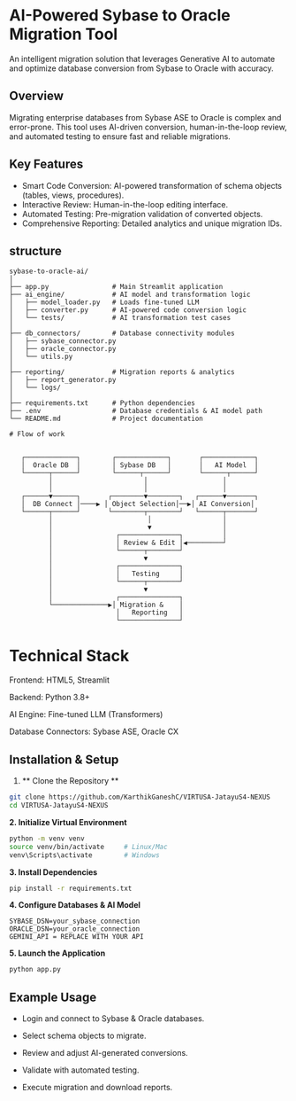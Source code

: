 # AI-Powered Sybase to Oracle Migration Tool

An intelligent migration solution that leverages Generative AI to automate and optimize database conversion from Sybase to Oracle with accuracy.

## Overview
Migrating enterprise databases from Sybase ASE to Oracle is complex and error-prone. 
This tool uses AI-driven conversion, human-in-the-loop review, and automated testing to ensure fast and reliable migrations.

## Key Features
- Smart Code Conversion: AI-powered transformation of schema objects (tables, views, procedures).
- Interactive Review: Human-in-the-loop editing interface.
- Automated Testing: Pre-migration validation of converted objects.
- Comprehensive Reporting: Detailed analytics and unique migration IDs.
  
## structure

```
sybase-to-oracle-ai/
│
├── app.py                # Main Streamlit application
├── ai_engine/            # AI model and transformation logic
│   ├── model_loader.py   # Loads fine-tuned LLM
│   ├── converter.py      # AI-powered code conversion logic
│   └── tests/            # AI transformation test cases
│
├── db_connectors/        # Database connectivity modules
│   ├── sybase_connector.py
│   ├── oracle_connector.py
│   └── utils.py
│
├── reporting/            # Migration reports & analytics
│   ├── report_generator.py
│   └── logs/
│
├── requirements.txt      # Python dependencies
├── .env                  # Database credentials & AI model path
└── README.md             # Project documentation
```
```
# Flow of work


   ┌─────────────┐        ┌─────────────┐       ┌─────────────┐
   │  Oracle DB  │        │ Sybase DB   │       │   AI Model  │
   └──────┬──────┘        └──────┬──────┘       └──────┬──────┘
          │                       │                   │
          │                       │                   │
   ┌──────▼──────┐       ┌────────▼────────┐   ┌──────▼───────┐
   │  DB Connect │────▶ │ Object Selection│──▶│ AI Conversion│
   └──────┬──────┘       └────────┬────────┘   └──────┬───────┘
          │                        │                  │
          │                        ▼                  │
          │                ┌───────────────┐          │
          │                │ Review & Edit │◀─────────┘
          │                └──────┬────────┘
          │                       ▼
          │                ┌───────────────┐
          │                │   Testing     │
          │                └──────┬────────┘
          │                       ▼
          │                ┌───────────────┐
          └──────────────▶│ Migration &    │
                           │   Reporting   │
                           └───────────────┘

```

# Technical Stack
Frontend: HTML5, Streamlit

Backend: Python 3.8+

AI Engine: Fine-tuned LLM (Transformers)

Database Connectors: Sybase ASE, Oracle CX

## Installation & Setup

1. ** Clone the Repository **
``` bash
git clone https://github.com/KarthikGaneshC/VIRTUSA-JatayuS4-NEXUS
cd VIRTUSA-JatayuS4-NEXUS
```

**2. Initialize Virtual Environment**
``` bash
python -m venv venv
source venv/bin/activate     # Linux/Mac
venv\Scripts\activate        # Windows 
```

**3. Install Dependencies**
```bash
pip install -r requirements.txt
```

**4. Configure Databases & AI Model**
  

``` 
SYBASE_DSN=your_sybase_connection
ORACLE_DSN=your_oracle_connection
GEMINI_API = REPLACE WITH YOUR API
```

**5. Launch the Application**
``` bash
python app.py
```

## Example Usage
- Login and connect to Sybase & Oracle databases.

- Select schema objects to migrate.

- Review and adjust AI-generated conversions.

- Validate with automated testing.

- Execute migration and download reports.
